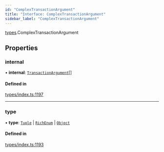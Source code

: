 ```yaml
---
id: "ComplexTransactionArgument"
title: "Interface: ComplexTransactionArgument"
sidebar_label: "ComplexTransactionArgument"
---
```


[types](../../../modules/Types/Types.md).ComplexTransactionArgument

## Properties

### internal

• **internal**: [`TransactionArgument`](../../../modules/Types/Types.md#transactionargument)[]

#### Defined in

[types/index.ts:1197](https://github.com/PolymeshAssociation/polymesh-sdk/blob/2d3ac2aea/src/types/index.ts#L1197)

___

### type

• **type**: [`Tuple`](../../../enums/Types/TransactionArgumentType/TransactionArgumentType.md#tuple) \| [`RichEnum`](../../../enums/Types/TransactionArgumentType/TransactionArgumentType.md#richenum) \| [`Object`](../../../enums/Types/TransactionArgumentType/TransactionArgumentType.md#object)

#### Defined in

[types/index.ts:1193](https://github.com/PolymeshAssociation/polymesh-sdk/blob/2d3ac2aea/src/types/index.ts#L1193)
